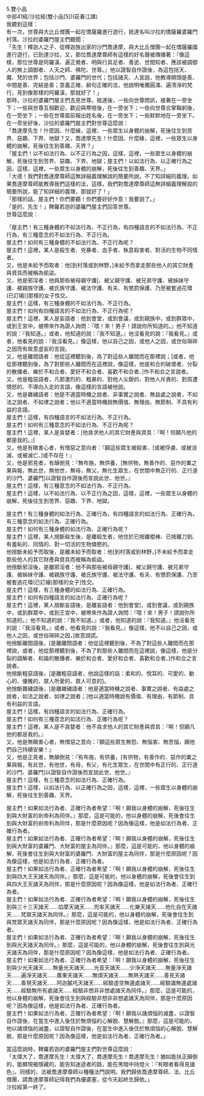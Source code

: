 5.雙小品  
中部41經/沙拉經(雙小品[5])(莊春江譯)  
我聽到這樣：  
有一次，世尊與大比丘僧團一起在憍薩羅進行遊行，抵達名叫沙拉的憍薩羅婆羅門村落。沙拉的婆羅門屋主們聽聞：  
「先生！釋迦人之子、從釋迦族出家的沙門喬達摩，與大比丘僧團一起在憍薩羅國進行遊行，已到達沙拉，又，那位喬達摩尊師有這樣的好名聲被傳播著：『像這樣，那位世尊是阿羅漢、遍正覺者、明與行具足者、善逝、世間知者、應該被調御人的無上調御者、人天之師、佛陀、世尊。』他以證智自作證後，為這包括天、魔、梵的世界；包括沙門、婆羅門的世代；包括諸天、人宣說，他教導開頭是善、中間是善、完結是善；意義正確、辭句正確的法，他說明唯獨圓滿、遍清淨的梵行，見到像那樣的阿羅漢，那就好了！」  
那時，沙拉的婆羅門屋主們去見世尊。抵達後，一些向世尊問訊，接著在一旁坐下；一些與世尊互相歡迎，歡迎與寒暄後，在一旁坐下；一些向世尊合掌鞠躬後，在一旁坐下；一些在世尊面前報出姓名後，在一旁坐下；一些默默地在一旁坐下。在一旁坐好後，沙拉的婆羅門屋主們對世尊這麼說：  
「喬達摩先生！什麼因、什麼緣，這裡，一些眾生以身體的崩解，死後往生到苦界、惡趣、下界、地獄？又，喬達摩先生！什麼因、什麼緣，這裡，一些眾生以身體的崩解，死後往生到善趣、天界？」  
「屋主們！以不如法行為、以不正行為之因，這樣，這裡，一些眾生以身體的崩解，死後往生到苦界、惡趣、下界、地獄；屋主們！以如法行為、以正確行為之因，這樣，這裡，一些眾生以身體的崩解，死後往生到善趣、天界。」  
「大德！我們對喬達摩尊師這無詳細義理解說的簡要所說，不了知詳細的義理，如果喬達摩尊師能教導我們這樣的法，這樣，我們對喬達摩尊師這無詳細義理解說的簡要所說，能了知詳細的義理，那就好了！」  
「那樣的話，屋主們！你們要聽！你們要好好作意！我要說了。」  
「是的，先生！」鞞羅若迦的婆羅門屋主們回答世尊。  
世尊這麼說：  
  
「屋主們！有三種身體的不如法行為、不正行為，有四種語言的不如法行為、不正行為，有三種意念的不如法行為、不正行為。  
屋主們！如何有三種身體的不如法行為、不正行為呢？  
屋主們！這裡，某人是殺生者、兇暴者、血手者、執意殺害者、對活的生物不同情者。  
又，他是未給予而取者：他[到村落或到林野，]未給予而拿走那些他人的其它財產與資具而被稱為偷盜。  
又，他是邪淫者：他與那些被母親守護[、被父親守護、被兄弟守護、被姊妹守護、被親族守護、被氏族守護、被法守護、有夫、有懲罰保護、乃至被套過花環(已訂婚)]那樣的女子性交。  
屋主們！這樣，有三種身體的不如法行為、不正行為。  
屋主們！如何有四種語言的不如法行為、不正行為呢？  
屋主們！這裡，某人是妄語者：他到會堂，或到會議，或到親族中，或到群眾中，或到王宮中，被帶來作為證人詢問：『喂！來！男子！請說你所知道的。』他不知道的說：『我知道。』或者，他知道的說：『我不知道。』他沒看見的說：『我看見。』或者，他看見的說：『我沒看見。』像這樣，他以自己之因，或他人之因，或世俗瑣碎之因而有故意虛妄的言說。  
又，他是離間語者：他從這裡聽到後，為了對這些人離間而在那裡說；[或者，他從那裡聽到後，為了對那些人離間而在這裡說，像這樣，他是和合的破壞者、分裂的散播者、樂於不和合者、愛好不和合者、喜歡不和合者、]作不和合之言說者。  
又，他是粗惡語者，凡那激烈的、粗暴的、對他人尖銳的、對他人斥責的、對周遭憤怒的、不導向入定的言語，像這樣的言語被他說。  
又，他是雜穢語者：他是不適當時機之說者、非事實之說者、無益處之說者，不如法之說者、不如律之說者；他以不適當時機說無價值、無理由、無節制、不具有利益的言語。  
屋主們！這樣，有四種語言的不如法行為、不正行為。  
屋主們！如何有三種意念的不如法行為、不正行為呢？  
屋主們！這裡，某人是貪婪者：[他貪求他人的其它財產與資具：『啊！但願凡他的都是我的。』]  
又，他是有瞋害心者，有憎惡之意向者：『願這些眾生被殺害、[或被俘虜、或被消滅、或被滅亡、]或不存在！』  
又，他是邪見者，有顛倒見：『無布施，無供養，[無供物，無善作的、惡作的業之果與報，無此世，無他世，無母，無父，無化生眾生，在世間中無正行的、正行道的沙門、婆羅門]以證智自作證後而宣說此世、他世。』  
屋主們！這樣，有三種意念的不如法行為、不正行為。  
屋主們！這樣，以不如法行為、以不正行為之因，這樣，這裡，一些眾生以身體的崩解，死後往生到苦界、惡趣、下界、地獄。  
  
屋主們！有三種身體的如法行為、正確行為，有四種語言的如法行為、正確行為，有三種意念的如法行為、正確行為。  
屋主們！如何有三種身體的如法行為、正確行為呢？  
屋主們！這裡，某人捨斷殺生後，是離殺生者，他住於已捨離棍棒、已捨離刀劍、有羞恥的、同情的、對一切活的生物憐愍的。  
他捨斷未給予而取後，是離未給予而取者：他[到村落或到林野，]不未給予而拿走那些他人的其它財產與資具而被稱為偷盜。  
他捨斷邪淫後，是離邪淫者：他不與那些被母親守護[、被父親守護、被兄弟守護、被姊妹守護、被親族守護、被氏族守護、被法守護、有夫、有懲罰保護、乃至被套過花環(已訂婚)那樣的女子]性交。  
屋主們！這樣，有三種身體的如法行為、正確行為。  
屋主們！如何有四種語言的如法行為、正確行為呢？  
屋主們！這裡，某人捨斷妄語後，是離妄語者：他到會堂[，或到會議，或到親族中，或到群眾中，或到王宮中，被帶來作為證人詢問：『喂！來！男子！請說你所知道的。』他不知道的說：『我不知道。』或者，他知道的說：『我知道。』他沒看見的說：『我沒看見。』或者，他看見的說：『我看見。』像這樣，他不以自己之因，或他人之因，或世俗瑣碎之因，]故意說謊。  
他捨斷離間語後，[是離離間語者：他從這裡聽到後，不為了對這些人離間而在那裡說，或者，他從那裡聽到後，不為了對那些人離間而在這裡說，像這樣，他是分裂的調解者、和諧的散播者、樂於和合者、愛好和合者、喜歡和合者、]作和合之言說者。  
他捨斷粗惡語後，[是離粗惡語者，他說這樣的話：柔和的、悅耳的、可愛的、動心的、優雅的、眾人所愛的、眾人可意的]。  
他捨斷雜穢語後，[是離雜穢語者：他是適當時機之說者、事實之說者、有益處之說者，如法之說者、如律之說者；]他以適當時機說有價值、有理由、有節制、具有利益的言語。  
屋主們！這樣，有四種語言的如法行為、正確行為。  
屋主們！如何有三種意念的如法行為、正確行為呢？  
屋主們！這裡，某人是不貪婪者：他不貪求他人的其它財產與資具：『啊！但願凡他的都是我的。』  
又，他是無瞋害心者，無憎惡之意向：『願這些眾生無怨、無惱害、無苦惱，願他們自己持續安樂！』  
又，他是正見者，無顛倒見：『有布施，有供養，[有供物，有善作的、惡作的業之果與報，有此世，有他世，有母，有父，有化生眾生，在世間中有正行的、正行道的沙門、婆羅門]以證智自作證後而宣說此世、他世。』  
屋主們！這樣，有三種意念的如法行為、正確行為。  
屋主們！這樣，以如法行為、以正確行為之因，這樣，這裡，一些眾生以身體的崩解，死後往生到善趣、天界。  
  
屋主們！如果如法行為者、正確行為者希望：『啊！願我以身體的崩解，死後往生到與大財富的剎帝利為同伴。』那麼，這是可能的，他以身體的崩解，死後會往生到與大財富的剎帝利為同伴，那是什麼原因呢？因為像這樣，他是如法行為者、正確行為者。  
屋主們！如果如法行為者、正確行為者希望：『啊！願我以身體的崩解，死後往生到與大財富的婆羅門、大財富的屋主為同伴。』那麼，這是可能的，他以身體的崩解，死後會往生到與大財富的婆羅門、大財富的屋主為同伴，那是什麼原因呢？因為像這樣，他是如法行為者、正確行為者。  
屋主們！如果如法行為者、正確行為者希望：『啊！願我以身體的崩解，死後往生到與四大王天諸天為同伴。』那麼，這是可能的，他以身體的崩解，死後會往生到與四大王天諸天為同伴，那是什麼原因呢？因為像這樣，他是如法行為者、正確行為者。  
屋主們！如果如法行為者、正確行為者希望：『啊！願我以身體的崩解，死後往生到與三十三天諸天……焰摩天諸天……兜率天諸天……化樂天諸天……他化自在天諸天……梵眾天諸天為同伴。』那麼，這是可能的，他以身體的崩解，死後會往生到與梵眾天諸天為同伴，那是什麼原因呢？因為像這樣，他是如法行為者、正確行為者。  
屋主們！如果如法行為者、正確行為者希望：『啊！願我以身體的崩解，死後往生到與光天諸天為同伴。』那麼，這是可能的，他以身體的崩解，死後會往生到與光天諸天為同伴，那是什麼原因呢？因為像這樣，他是如法行為者、正確行為者。  
屋主們！如果如法行為者、正確行為者希望：『啊！願我以身體的崩解，死後往生到與少光天諸天……無量光天諸天……光音天諸天……少淨天諸天……無量淨天諸天……遍淨天諸天……廣果天諸天……無煩天諸天……無熱天諸天……善見天諸天……善現天諸天……阿迦膩吒天諸天……經驗虛空無邊處諸天……經驗識無邊處諸天……經驗無所有處諸天……經驗非想非非想處諸天為同伴。』那麼，這是可能的，他以身體的崩解，死後會往生到與經驗非想非非想處諸天為同伴，那是什麼原因呢？因為像這樣，他是如法行為者、正確行為者。  
屋主們！如果如法行為者、正確行為者希望：『啊！願我以諸煩惱的滅盡，以證智自作證後，在當生中進入後住於無煩惱的心解脫、慧解脫。』那麼，這是可能的，他以諸煩惱的滅盡，以證智自作證後，在當生中進入後住於無煩惱的心解脫、慧解脫，那是什麼原因呢？因為像這樣，他是如法行為者、正確行為者。」  
  
當這麼說時，鞞羅若迦的婆羅門屋主們對世尊這麼說：  
「太偉大了，喬達摩先生！太偉大了，喬達摩先生！喬達摩先生！猶如能扶正顛倒的，能顯現被隱藏的，能告知迷途者的路，能在黑暗中持燈火：『有眼者看得見諸色』。同樣的，法被喬達摩尊師以種種法門說明。我們歸依喬達摩尊師、法、比丘僧團，請喬達摩尊師記得我們為優婆塞，從今天起終生歸依。」  
沙拉經第一終了。  
  
  
